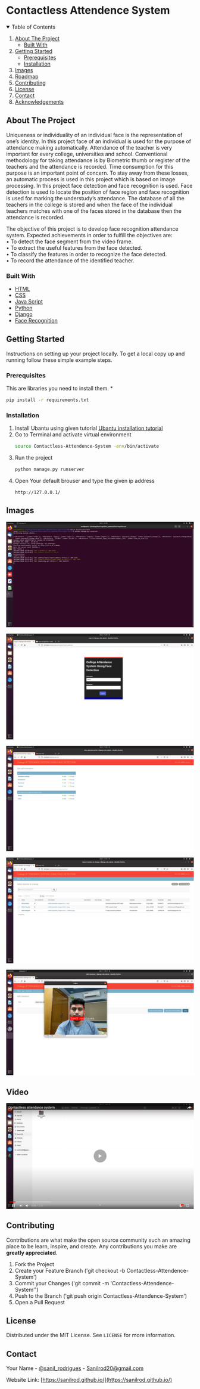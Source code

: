 
# Contactless Attendence System

<details open="open">
  <summary>Table of Contents</summary>
  <ol>
    <li>
      <a href="#about-the-project">About The Project</a>
      <ul>
        <li><a href="#built-with">Built With</a></li>
      </ul>
    </li>
    <li>
      <a href="#getting-started">Getting Started</a>
      <ul>
        <li><a href="#prerequisites">Prerequisites</a></li>
        <li><a href="#installation">Installation</a></li>
      </ul>
    </li>
    <li><a href="#Images">Images</a></li>
    <li><a href="#Video">Roadmap</a></li>
    <li><a href="#contributing">Contributing</a></li>
    <li><a href="#license">License</a></li>
    <li><a href="#contact">Contact</a></li>
    <li><a href="#acknowledgements">Acknowledgements</a></li>
  </ol>
</details>


<!-- ABOUT THE PROJECT -->
## About The Project
<p> Uniqueness or individuality of an individual face is the representation of one’s identity. In this
project face of an individual is used for the purpose of attendance making automatically.
Attendance of the teacher is very important for every college, universities and school.
Conventional methodology for taking attendance is by Biometric thumb or register of the
teachers and the attendance is recorded. Time consumption for this purpose is an important
point of concern. To stay away from these losses, an automatic process is used in this project
which is based on image processing. In this project face detection and face recognition is used.
Face detection is used to locate the position of face region and face recognition is used for
marking the understudy’s attendance. The database of all the teachers in the college is stored
and when the face of the individual teachers matches with one of the faces stored in the
database then the attendance is recorded.</p>

The objective of this project is to develop face recognition attendance system. Expected
achievements in order to fulfill the objectives are:<br>
• To detect the face segment from the video frame.<br>
• To extract the useful features from the face detected.<br>
• To classify the features in order to recognize the face detected.<br>
• To record the attendance of the identified teacher.<br>


### Built With

* [HTML](https://html.spec.whatwg.org/)
* [CSS](https://www.w3.org/TR/CSS/#css)
* [Java Script](https://www.javascript.com/)
* [Python](https://www.python.org/)
* [Django](https://www.djangoproject.com/)
* [Face Recognition](https://pypi.org/project/face-recognition/)



<!-- GETTING STARTED -->
## Getting Started

Instructions on setting up your project locally.
To get a local copy up and running follow these simple example steps.

### Prerequisites

This are libraries you need to  install them.
* 
  ```sh
  pip install -r requirements.txt
  ```

### Installation

1. Install Ubantu using given tutorial [Ubantu installation tutorial](https://youtu.be/-iSAyiicyQY)
2. Go to Terminal and activate virtual environment
   ```sh
   source Contactless-Attendence-System -env/bin/activate
   ```
3. Run the project 
   ```sh
   python manage.py runserver
   ```
4. Open Your default brouser and type the given ip address 
   ```JS
   http://127.0.0.1/
   ```



<!-- USAGE EXAMPLES -->
## Images

![Home page](https://github.com/sanilrod/Contactless-Attendence-System/blob/main/img/Screenshot%20from%202020-12-03%2022-39-06.png?raw=true "Main Page")



![Home page](https://github.com/sanilrod/Contactless-Attendence-System/blob/main/img/Screenshot%20from%202020-12-09%2016-59-58.png?raw=true "Main Page")



![Home page](https://github.com/sanilrod/Contactless-Attendence-System/blob/main/img/Screenshot%20from%202020-12-09%2013-44-20.png?raw=true "Dashboard")



![Home page](https://github.com/sanilrod/Contactless-Attendence-System/blob/main/img/Screenshot%20from%202020-12-09%2013-45-31.png?raw=true "")



![Home page](https://github.com/sanilrod/Contactless-Attendence-System/blob/main/img/Screenshot%20from%202020-12-11%2000-57-51.png?raw=true "")

<!-- ROADMAP -->
## Video

[![Everything Is AWESOME](https://github.com/sanilrod/Contactless-Attendence-System/blob/main/img/Screenshot%20(41).png)](https://www.youtube.com/watch?v=YjSQg-kvcv0 "Contactless attendance system")



<!-- CONTRIBUTING -->
## Contributing

Contributions are what make the open source community such an amazing place to be learn, inspire, and create. Any contributions you make are **greatly appreciated**.

1. Fork the Project
2. Create your Feature Branch ('git checkout -b Contactless-Attendence-System')
3. Commit your Changes ('git commit -m 'Contactless-Attendence-System'')
4. Push to the Branch ('git push origin Contactless-Attendence-System')
5. Open a Pull Request



<!-- LICENSE -->
## License

Distributed under the MIT License. See `LICENSE` for more information.



<!-- CONTACT -->
## Contact

Your Name - [@sanil_rodrigues](https://twitter.com/sanil_rodrigues) - Sanilrod20@gmail.com

Website Link: [https://sanilrod.github.io/](https://sanilrod.github.io/)






<!-- MARKDOWN LINKS & IMAGES -->
<!-- https://www.markdownguide.org/basic-syntax/#reference-style-links -->
[contributors-shield]: https://img.shields.io/github/contributors/othneildrew/Best-README-Template.svg?style=for-the-badge
[contributors-url]: https://github.com/othneildrew/Best-README-Template/graphs/contributors
[forks-shield]: https://img.shields.io/github/forks/othneildrew/Best-README-Template.svg?style=for-the-badge
[forks-url]: https://github.com/othneildrew/Best-README-Template/network/members
[stars-shield]: https://img.shields.io/github/stars/othneildrew/Best-README-Template.svg?style=for-the-badge
[stars-url]: https://github.com/othneildrew/Best-README-Template/stargazers
[issues-shield]: https://img.shields.io/github/issues/othneildrew/Best-README-Template.svg?style=for-the-badge
[issues-url]: https://github.com/othneildrew/Best-README-Template/issues
[license-shield]: https://img.shields.io/github/license/othneildrew/Best-README-Template.svg?style=for-the-badge
[license-url]: https://github.com/othneildrew/Best-README-Template/blob/master/LICENSE.txt
[linkedin-shield]: https://img.shields.io/badge/-LinkedIn-black.svg?style=for-the-badge&logo=linkedin&colorB=555
[linkedin-url]: https://linkedin.com/in/othneildrew
[product-screenshot]: images/screenshot.png

